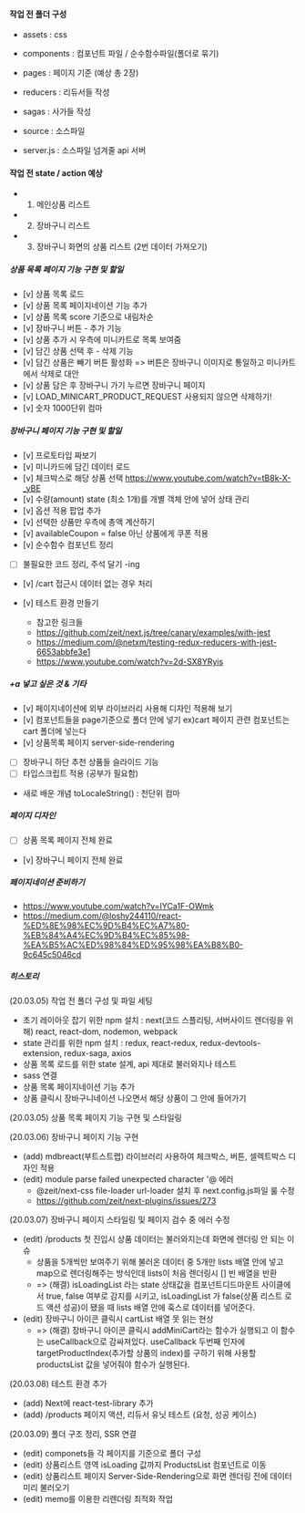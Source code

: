 

#### 작업 전 폴더 구성 
- assets : css
- components : 컴포넌트 파일 / 순수함수파일(폴더로 묶기)
- pages : 페이지 기준 (예상 총 2장)
- reducers : 리듀서들 작성
- sagas : 사가들 작성

- source : 소스파일 
- server.js : 소스파일 넘겨줄 api 서버

#### 작업 전 state / action 예상
- 1. 메인상품 리스트 
- 2. 장바구니 리스트
- 3. 장바구니 화면의 상품 리스트 (2번 데이터 가져오기)


##### 상품 목록 페이지 기능 구현 및 할일
- [v] 상품 목록 로드
- [v] 상품 목록 페이지네이션 기능 추가
- [v] 상품 목록 score 기준으로 내림차순
- [v] 장바구니 버튼 - 추가 기능
- [v] 상품 추가 시 우측에 미니카트로 목록 보여줌
- [v] 담긴 상품 선택 후 - 삭제 기능
- [v] 담긴 상품은 빼기 버튼 활성화 => 버튼은 장바구니 이미지로 통일하고 미니카트에서 삭제로 대안
- [v] 상품 담은 후 장바구니 가기 누르면 장바구니 페이지
- [v] LOAD_MINICART_PRODUCT_REQUEST 사용되지 않으면 삭제하기!
- [v] 숫자 1000단위 컴마

##### 장바구니 페이지 기능 구현 및 할일
- [v] 프로토타입 짜보기
- [v] 미니카드에 담긴 데이터 로드
- [v] 체크박스로 해당 상품 선택 https://www.youtube.com/watch?v=tB8k-X-_yBE
- [v] 수량(amount) state (최소 1개)를 개별 객체 안에 넣어 상태 관리
- [v] 옵션 적용 팝업 추가
- [v] 선택한 상품만 우측에 총액 계산하기
- [v] availableCoupon = false 아닌 상품에게 쿠폰 적용
- [v] 순수함수 컴포넌트 정리
- [ ] 불필요한 코드 정리, 주석 달기 -ing
- [v] /cart 접근시 데이터 없는 경우 처리

- [v] 테스트 환경 만들기
    - 참고한 링크들
    - https://github.com/zeit/next.js/tree/canary/examples/with-jest
    - https://medium.com/@netxm/testing-redux-reducers-with-jest-6653abbfe3e1
    - https://www.youtube.com/watch?v=2d-SX8YRyis

##### +a 넣고 싶은 것 & 기타
- [v] 페이지네이션에 외부 라이브러리 사용해 디자인 적용해 보기
- [v] 컴포넌트들을 page기준으로 폴더 안에 넣기 ex)cart 페이지 관련 컴포넌트는 cart 폴더에 넣는다
- [v] 상품목록 페이지 server-side-rendering
- [ ] 장바구니 하단 추천 상품들 슬라이드 기능
- [ ] 타입스크립트 적용 (공부가 필요함)

* 새로 배운 개념
toLocaleString() : 천단위 컴마

##### 페이지 디자인
- [ ] 상품 목록 페이지 전체 완료
- [v] 장바구니 페이지 전체 완료

##### 페이지네이션 준비하기
- https://www.youtube.com/watch?v=IYCa1F-OWmk
- https://medium.com/@loshy244110/react-%ED%8E%98%EC%9D%B4%EC%A7%80-%EB%84%A4%EC%9D%B4%EC%85%98-%EA%B5%AC%ED%98%84%ED%95%98%EA%B8%B0-9c645c5046cd


##### 히스토리
(20.03.05) 작업 전 폴더 구성 및 파일 세팅
- 초기 레이아웃 잡기 위한 npm 설치 : next(코드 스플리팅, 서버사이드 렌더링을 위해) react, react-dom, nodemon, webpack
- state 관리를 위한 npm 설치 : redux, react-redux, redux-devtools-extension, redux-saga, axios
- 상품 목록 로드를 위한 state 설계, api 제대로 불러와지나 테스트
- sass 연결
- 상품 목록 페이지네이션 기능 추가
- 상품 클릭시 장바구니네이션 나오면서 해당 상품이 그 안에 들어가기

(20.03.05) 상품 목록 페이지 기능 구현 및 스타일링

(20.03.06) 장바구니 페이지 기능 구현 
- (add) mdbreact(부트스트랩) 라이브러리 사용하여 체크박스, 버튼, 셀렉트박스 디자인 적용
- (edit) module parse failed unexpected character '@ 에러
    - @zeit/next-css file-loader url-loader 설치 후 next.config.js파일 룰 수정
    - https://github.com/zeit/next-plugins/issues/273

(20.03.07) 장바구니 페이지 스타일링 및 페이지 검수 중 에러 수정
- (edit) /products 첫 진입시 상품 데이터는 불러와지는데 화면에 렌더링 안 되는 이슈
    - 상품을 5개씩만 보여주기 위해 불러온 데이터 중 5개만 lists 배열 안에 넣고 map으로 렌더링해주는 방식인데 lists이 처음 렌더링시 [] 빈 배열을 반환
    - => (해결) isLoadingList 라는 state 상태값을 컴포넌트디드마운트 사이클에서 true, false 여부로 감지를 시키고, isLoadingList 가 false(상품 리스트 로드 액션 성공)이 됐을 때 lists 배열 안에 훅스로 데이터를 넣어준다.
- (edit) 장바구니 아이콘 클릭시 cartList 배열 못 읽는 현상
    - => (해결) 장바구니 아이콘 클릭시 addMiniCart라는 함수가 실행되고 이 함수는 useCallback으로 감싸져있다. useCallback 두번째 인자에 targetProductIndex(추가할 상품의 index)를 구하기 위해 사용할 productsList 값을 넣어줘야 함수가 실행된다.

(20.03.08) 테스트 환경 추가
- (add) Next에 react-test-library 추가
- (add) /products 페이지 액션, 리듀서 유닛 테스트 (요청, 성공 케이스)

(20.03.09) 폴더 구조 정리, SSR 연결
- (edit) componets들 각 페이지를 기준으로 폴더 구성
- (edit) 상품리스트 영역 isLoading 값까지 ProductsList 컴포넌트로 이동
- (edit) 상품리스트 페이지 Server-Side-Rendering으로 화면 렌더링 전에 데이터 미리 불러오기
- (edit) memo를 이용한 리렌더링 최적화 작업